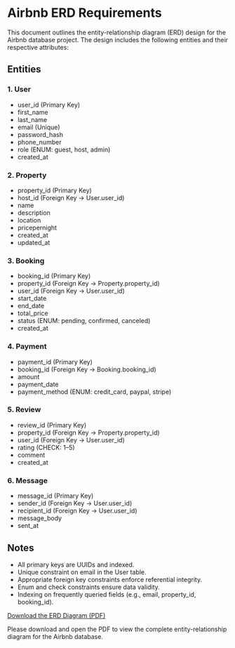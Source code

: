 
# Airbnb ERD Requirements

This document outlines the entity-relationship diagram (ERD) design for the Airbnb database project. The design includes the following entities and their respective attributes:

## Entities

### 1. User
- user_id (Primary Key)
- first_name
- last_name
- email (Unique)
- password_hash
- phone_number
- role (ENUM: guest, host, admin)
- created_at

### 2. Property
- property_id (Primary Key)
- host_id (Foreign Key → User.user_id)
- name
- description
- location
- pricepernight
- created_at
- updated_at

### 3. Booking
- booking_id (Primary Key)
- property_id (Foreign Key → Property.property_id)
- user_id (Foreign Key → User.user_id)
- start_date
- end_date
- total_price
- status (ENUM: pending, confirmed, canceled)
- created_at

### 4. Payment
- payment_id (Primary Key)
- booking_id (Foreign Key → Booking.booking_id)
- amount
- payment_date
- payment_method (ENUM: credit_card, paypal, stripe)

### 5. Review
- review_id (Primary Key)
- property_id (Foreign Key → Property.property_id)
- user_id (Foreign Key → User.user_id)
- rating (CHECK: 1–5)
- comment
- created_at

### 6. Message
- message_id (Primary Key)
- sender_id (Foreign Key → User.user_id)
- recipient_id (Foreign Key → User.user_id)
- message_body
- sent_at

## Notes
- All primary keys are UUIDs and indexed.
- Unique constraint on email in the User table.
- Appropriate foreign key constraints enforce referential integrity.
- Enum and check constraints ensure data validity.
- Indexing on frequently queried fields (e.g., email, property_id, booking_id).

 [Download the ERD Diagram (PDF)](./airbnb_erd.pdf)

Please download and open the PDF to view the complete entity-relationship diagram for the Airbnb database.

